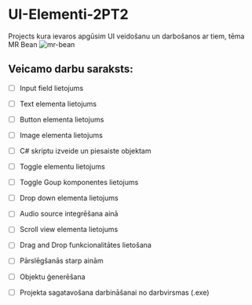 # UI-Elementi-2PT2
Projects kura ievaros apgūsim UI veidošanu un darbošanos ar tiem, tēma MR Bean
![mr-bean](https://user-images.githubusercontent.com/129828603/232994091-ff86ddbd-e035-44e0-a277-1574c87e51d5.gif)

## Veicamo darbu saraksts:
- [ ] Input field lietojums
- [ ] Text elementa lietojums
- [ ] Button elementa lietojums
- [ ] Image elementa lietojums
- [ ] C# skriptu izveide un piesaiste objektam
- [ ] Toggle elementu lietojums
- [ ] Toggle Goup komponentes lietojums
- [ ] Drop down elementa lietojums
- [ ] Audio source integrēšana ainā
- [ ] Scroll view elementa lietojums
- [ ] Drag and Drop funkcionalitātes lietošana
- [ ] Pārslēgšanās starp ainām
- [ ] Objektu ģenerēšana
- [ ] Projekta sagatavošana darbināšanai no darbvirsmas (.exe)

